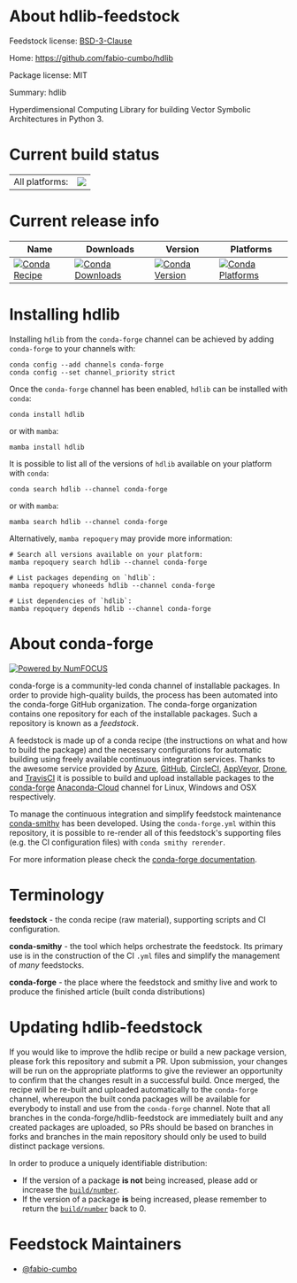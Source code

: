 About hdlib-feedstock
=====================

Feedstock license: [BSD-3-Clause](https://github.com/conda-forge/hdlib-feedstock/blob/main/LICENSE.txt)

Home: https://github.com/fabio-cumbo/hdlib

Package license: MIT

Summary: hdlib

Hyperdimensional Computing Library for building Vector Symbolic Architectures in Python 3.


Current build status
====================


<table><tr><td>All platforms:</td>
    <td>
      <a href="https://dev.azure.com/conda-forge/feedstock-builds/_build/latest?definitionId=16025&branchName=main">
        <img src="https://dev.azure.com/conda-forge/feedstock-builds/_apis/build/status/hdlib-feedstock?branchName=main">
      </a>
    </td>
  </tr>
</table>

Current release info
====================

| Name | Downloads | Version | Platforms |
| --- | --- | --- | --- |
| [![Conda Recipe](https://img.shields.io/badge/recipe-hdlib-green.svg)](https://anaconda.org/conda-forge/hdlib) | [![Conda Downloads](https://img.shields.io/conda/dn/conda-forge/hdlib.svg)](https://anaconda.org/conda-forge/hdlib) | [![Conda Version](https://img.shields.io/conda/vn/conda-forge/hdlib.svg)](https://anaconda.org/conda-forge/hdlib) | [![Conda Platforms](https://img.shields.io/conda/pn/conda-forge/hdlib.svg)](https://anaconda.org/conda-forge/hdlib) |

Installing hdlib
================

Installing `hdlib` from the `conda-forge` channel can be achieved by adding `conda-forge` to your channels with:

```
conda config --add channels conda-forge
conda config --set channel_priority strict
```

Once the `conda-forge` channel has been enabled, `hdlib` can be installed with `conda`:

```
conda install hdlib
```

or with `mamba`:

```
mamba install hdlib
```

It is possible to list all of the versions of `hdlib` available on your platform with `conda`:

```
conda search hdlib --channel conda-forge
```

or with `mamba`:

```
mamba search hdlib --channel conda-forge
```

Alternatively, `mamba repoquery` may provide more information:

```
# Search all versions available on your platform:
mamba repoquery search hdlib --channel conda-forge

# List packages depending on `hdlib`:
mamba repoquery whoneeds hdlib --channel conda-forge

# List dependencies of `hdlib`:
mamba repoquery depends hdlib --channel conda-forge
```


About conda-forge
=================

[![Powered by
NumFOCUS](https://img.shields.io/badge/powered%20by-NumFOCUS-orange.svg?style=flat&colorA=E1523D&colorB=007D8A)](https://numfocus.org)

conda-forge is a community-led conda channel of installable packages.
In order to provide high-quality builds, the process has been automated into the
conda-forge GitHub organization. The conda-forge organization contains one repository
for each of the installable packages. Such a repository is known as a *feedstock*.

A feedstock is made up of a conda recipe (the instructions on what and how to build
the package) and the necessary configurations for automatic building using freely
available continuous integration services. Thanks to the awesome service provided by
[Azure](https://azure.microsoft.com/en-us/services/devops/), [GitHub](https://github.com/),
[CircleCI](https://circleci.com/), [AppVeyor](https://www.appveyor.com/),
[Drone](https://cloud.drone.io/welcome), and [TravisCI](https://travis-ci.com/)
it is possible to build and upload installable packages to the
[conda-forge](https://anaconda.org/conda-forge) [Anaconda-Cloud](https://anaconda.org/)
channel for Linux, Windows and OSX respectively.

To manage the continuous integration and simplify feedstock maintenance
[conda-smithy](https://github.com/conda-forge/conda-smithy) has been developed.
Using the ``conda-forge.yml`` within this repository, it is possible to re-render all of
this feedstock's supporting files (e.g. the CI configuration files) with ``conda smithy rerender``.

For more information please check the [conda-forge documentation](https://conda-forge.org/docs/).

Terminology
===========

**feedstock** - the conda recipe (raw material), supporting scripts and CI configuration.

**conda-smithy** - the tool which helps orchestrate the feedstock.
                   Its primary use is in the construction of the CI ``.yml`` files
                   and simplify the management of *many* feedstocks.

**conda-forge** - the place where the feedstock and smithy live and work to
                  produce the finished article (built conda distributions)


Updating hdlib-feedstock
========================

If you would like to improve the hdlib recipe or build a new
package version, please fork this repository and submit a PR. Upon submission,
your changes will be run on the appropriate platforms to give the reviewer an
opportunity to confirm that the changes result in a successful build. Once
merged, the recipe will be re-built and uploaded automatically to the
`conda-forge` channel, whereupon the built conda packages will be available for
everybody to install and use from the `conda-forge` channel.
Note that all branches in the conda-forge/hdlib-feedstock are
immediately built and any created packages are uploaded, so PRs should be based
on branches in forks and branches in the main repository should only be used to
build distinct package versions.

In order to produce a uniquely identifiable distribution:
 * If the version of a package **is not** being increased, please add or increase
   the [``build/number``](https://docs.conda.io/projects/conda-build/en/latest/resources/define-metadata.html#build-number-and-string).
 * If the version of a package **is** being increased, please remember to return
   the [``build/number``](https://docs.conda.io/projects/conda-build/en/latest/resources/define-metadata.html#build-number-and-string)
   back to 0.

Feedstock Maintainers
=====================

* [@fabio-cumbo](https://github.com/fabio-cumbo/)

